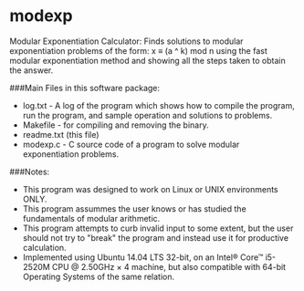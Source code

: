 # modexp
Modular Exponentiation Calculator: Finds solutions to modular exponentiation problems of the form: 
x ≡ (a ^ k) mod n using the fast modular exponentiation method and showing all the steps taken to obtain the answer. 

###Main Files in this software package:
* log.txt - A log of the program which shows how to compile the program, run the program, and sample operation and solutions to problems.
* Makefile - for compiling and removing the binary.
* readme.txt (this file)
* modexp.c - C source code of a program to solve modular exponentiation problems.

###Notes: 
* This program was designed to work on Linux or UNIX environments ONLY. 
* This program assummes the user knows or has studied the fundamentals of modular arithmetic.
* This program attempts to curb invalid input to some extent, but the user should not try to "break" the program and instead use it for productive calculation.
* Implemented using Ubuntu 14.04 LTS 32-bit, on an Intel® Core™ i5-2520M CPU @ 2.50GHz × 4 machine, but also compatible with 64-bit Operating Systems of the same relation.

